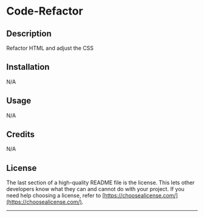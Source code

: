 # Code-Refactor

## Description

Refactor HTML and adjust the CSS

## Installation

N/A

## Usage

N/A

## Credits

N/A

## License

The last section of a high-quality README file is the license. This lets other developers know what they can and cannot do with your project. If you need help choosing a license, refer to [https://choosealicense.com/](https://choosealicense.com/).

---
